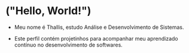# ("Hello, World!")
- Meu nome é Thallis, estudo Análise e Desenvolvimento de Sistemas.

- Este perfil contém projetinhos para acompanhar meu aprendizado contínuo no desenvolvimento de softwares.
